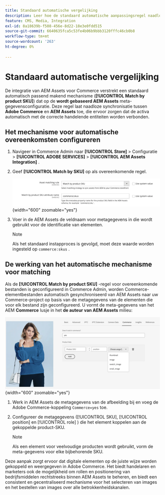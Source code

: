 ```yaml
---
title: Standaard automatische vergelijking
description: Leer hoe de standaard automatische aanpassingsregel naadloze synchronisatie tussen Adobe Commerce en de integratie van AEM Assets toelaat, die ervoor zorgt dat de activa automatisch aan de correcte koopvaardijentiteiten worden verbonden.
feature: CMS, Media, Integration
exl-id: 8a18639b-f508-456e-8d22-18e3e0fdd515
source-git-commit: 6640635fca5c53fe4b06b9bbb3120fffc46cb0b8
workflow-type: tm+mt
source-wordcount: '263'
ht-degree: 0%

---
```


# Standaard automatische vergelijking

De integratie van AEM Assets voor Commerce verstrekt een standaard automatisch passend makend mechanisme (**[!UICONTROL Match by product SKU]**) dat op de **wordt gebaseerd AEM Assets** meta-gegevensconfiguratie. Deze regel laat naadloze synchronisatie tussen **Adobe Commerce** en **AEM Assets** toe, die ervoor zorgen dat de activa automatisch met de correcte handelende entiteiten worden verbonden.

## Het mechanisme voor automatische overeenkomsten configureren

1. Navigeer in Commerce Admin naar **[!UICONTROL Store]** > Configuratie > **[!UICONTROL ADOBE SERVICES]** > **[!UICONTROL AEM Assets Integration]** .

1. Geef **[!UICONTROL Match by SKU]** op als overeenkomende regel.

   ![&#x200B; standaard geautomatiseerde aanpassingsregel &#x200B;](../assets/ootb-matching-rule.png){width="600" zoomable="yes"}

1. Voer in de AEM Assets de veldnaam voor metagegevens in die wordt gebruikt voor de identificatie van elementen.

   >[!NOTE]
   >
   > Als het standaard instapproces is gevolgd, moet deze waarde worden ingesteld op `commerce:skus` .

## De werking van het automatische mechanisme voor matching

Als de **[!UICONTROL Match by product SKU]** -regel voor overeenkomende bestanden is geconfigureerd in Commerce Admin, worden Commerce-elementbestanden automatisch gesynchroniseerd van AEM Assets naar uw Commerce-project op basis van de metagegevens van de elementen die voor elk bestand zijn geconfigureerd. U vormt de meta-gegevens van het AEM **Commerce** lusje in het **de auteur van AEM Assets** milieu:

![&#x200B; meta-gegevens van het Voorbeeld &#x200B;](../assets/example-metadata.png){width="600" zoomable="yes"}

1. Werk in AEM Assets de metagegevens van de afbeelding bij en voeg de Adobe Commerce-koppeling `Commerce=yes` toe.

1. Configureer de metagegevens ([!UICONTROL SKU], [!UICONTROL position] en [!UICONTROL role] ) die het element koppelen aan de gekoppelde product-SKU.

   >[!NOTE]
   >
   > Als een element voor veelvoudige producten wordt gebruikt, vorm de meta-gegevens voor elke bijbehorende SKU.

Deze aanpak zorgt ervoor dat digitale elementen op de juiste wijze worden gekoppeld en weergegeven in Adobe Commerce. Het biedt handelaren en marketers ook de mogelijkheid om rollen en positionering van bedrijfsmiddelen rechtstreeks binnen AEM Assets te beheren, en biedt een consistent en gecentraliseerd mechanisme voor het selecteren van images en het bestellen van images over alle betrokkenheidskanalen.
